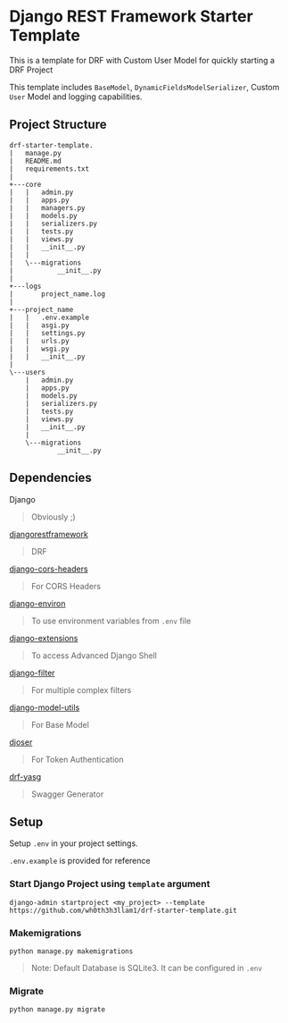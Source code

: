 # Django REST Framework Starter Template

This is a template for DRF with Custom User Model for quickly starting a DRF Project

This template includes `BaseModel`, `DynamicFieldsModelSerializer`, Custom `User` Model and logging capabilities.

## Project Structure

```
drf-starter-template.
|   manage.py
|   README.md
|   requirements.txt
|
+---core
|   |   admin.py
|   |   apps.py
|   |   managers.py
|   |   models.py
|   |   serializers.py
|   |   tests.py
|   |   views.py
|   |   __init__.py
|   |
|   \---migrations
|           __init__.py
|
+---logs
|       project_name.log
|
+---project_name
|   |   .env.example
|   |   asgi.py
|   |   settings.py
|   |   urls.py
|   |   wsgi.py
|   |   __init__.py
|
\---users
    |   admin.py
    |   apps.py
    |   models.py
    |   serializers.py
    |   tests.py
    |   views.py
    |   __init__.py
    |
    \---migrations
            __init__.py

```


## Dependencies


Django
> Obviously ;)

[djangorestframework](https://django-rest-framework.org)
> DRF

[django-cors-headers](https://github.com/adamchainz/django-cors-headers)
> For CORS Headers

[django-environ](https://django-environ.readthedocs.io/en/latest/)
> To use environment variables from `.env` file

[django-extensions](https://django-extensions.readthedocs.io/)
> To access Advanced Django Shell

[django-filter](https://django-filter.readthedocs.io/)
> For multiple complex filters

[django-model-utils](https://django-model-utils.readthedocs.io/)
> For Base Model

[djoser](https://djoser.readthedocs.io/)
> For Token Authentication

[drf-yasg](https://drf-yasg.readthedocs.io/)
> Swagger Generator


## Setup

Setup `.env` in your project settings.

`.env.example` is provided for reference


### Start Django Project using `template` argument

`django-admin startproject <my_project> --template https://github.com/wh0th3h3llam1/drf-starter-template.git`

### Makemigrations

`python manage.py makemigrations`

> Note: Default Database is SQLite3. It can be configured in `.env`

### Migrate

`python manage.py migrate`
